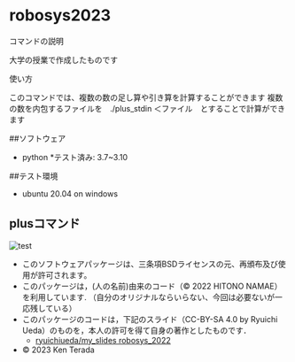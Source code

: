 # robosys2023

コマンドの説明

大学の授業で作成したものです

使い方

このコマンドでは、複数の数の足し算や引き算を計算することができます
複数の数を内包するファイルを　./plus_stdin ＜ファイル　とすることで計算ができます

##ソフトウェア
* python
  *テスト済み: 3.7~3.10

##テスト環境
* ubuntu 20.04 on windows

## plusコマンド
![test](https://github.com/ken1088/robosys2023/actions/workflows/test.yml/badge.svg)

* このソフトウェアパッケージは、三条項BSDライセンスの元、再頒布及び使用が許可されます。
* このパッケージは，(人の名前)由来のコード（© 2022 HITONO NAMAE）を利用しています. （自分のオリジナルならいらない、今回は必要ないが一応残している）
* このパッケージのコードは，下記のスライド（CC-BY-SA 4.0 by Ryuichi Ueda）のものを，本人の許可を得て自身の著作としたものです．
     * [ryuichiueda/my_slides robosys_2022](https://github.com/ryuichiueda/my_slides/tree/master/robosys_2022)
* © 2023 Ken Terada
